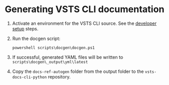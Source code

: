 # Generating VSTS CLI documentation

1. Activate an environment for the VSTS CLI source. See the [developer setup](./dev_setup.md) steps.

2. Run the docgen script:
   ```
   powershell scripts\docgen\docgen.ps1
   ```

3. If successful, generated YAML files will be written to `scripts\docgen\_output\yml\latest`

4. Copy the `docs-ref-autogen` folder from the output folder to the `vsts-docs-cli-python` repository.
